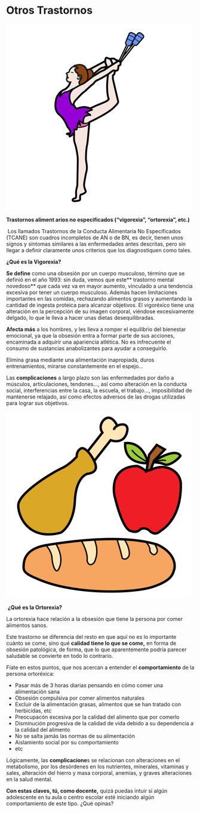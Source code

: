 # Otros Trastornos


![Fig.4.6. Gimnasia. Sergio Palao. ARASAAC. CC BY-NC-SA](img/M4_6.png)




**Trastornos aliment arios no especificados (“vigorexia”, “ortorexia”, etc.)**

 Los llamados Trastornos de la Conducta Alimentaria No Especificados (TCANE) son cuadros incompletos de AN o de BN, es decir, tienen unos signos y síntomas similares a las enfermedades antes descritas, pero sin llegar a definir claramente unos criterios que los diagnostiquen como tales.

**¿Qué es la Vigorexia?**

**Se define** como una obsesión por un cuerpo musculoso, término que se definió en el año 1993: sin duda, vemos que este** trastorno mental novedoso** que cada vez va en mayor aumento, vinculado a una tendencia excesiva por tener un cuerpo musculoso. Además hacen limitaciones importantes en las comidas, rechazando alimentos grasos y aumentando la cantidad de ingesta proteica para alcanzar objetivos. El vigoréxico tiene una alteración en la percepción de su imagen corporal, viéndose excesivamente delgado, lo que le lleva a hacer unas dietas desequilibradas.

**Afecta más** a los hombres, y les lleva a romper el equilibrio del bienestar emocional, ya que la obsesión entra a formar parte de sus acciones, encaminada a adquirir una apariencia atlética. No es infrecuente el consumo de sustancias anabolizantes para ayudar a conseguirlo.

Elimina grasa mediante una alimentación inapropiada, duros entrenamientos, mirarse constantemente en el espejo...

Las **complicaciones** a largo plazo son las enfermedades por daño a músculos, articulaciones, tendones..., así como alteración en la conducta social, interferencias entre la casa, la escuela, el trabajo..., imposibilidad de mantenerse relajado, así como efectos adversos de las drogas utilizadas para lograr sus objetivos.


![Fig.4.7. Comida. Sergio Palao. ARASAAC. CC BY-NC-SA](img/M4_7.png)




 **¿Qué es la Ortorexia?**

La ortorexia hace relación a la obsesión que tiene la persona por comer alimentos sanos.

Este trastorno se diferencia del resto en que aquí no es lo importante cuánto se come, sino qué **calidad tiene lo que se come,** en forma de obsesión patológica, de forma, que lo que aparentemente podría parecer saludable se convierte en todo lo contrario.

Fíate en estos puntos, que nos acercan a entender el **comportamiento** de la persona ortoréxica:

*   Pasar más de 3 horas diarias pensando en cómo comer una alimentación sana
*   Obsesión compulsiva por comer alimentos naturales
*   Excluir de la alimentación grasas, alimentos que se han tratado con herbicidas, etc 
*   Preocupacón excesiva por la calidad del alimento que por comerlo
*   Disminución progresiva de la calidad de vida debido a su dependencia a la calidad del alimento
*   No se salta jamás las normas de su alimentación
*   Aislamiento social por su comportamiento
*   etc

Lógicamente, las **complicacione**s se relacionan con alteraciones en el metabolismo, por los desórdenes en los nutrientes, minerales, vitaminas y sales, alteración del hierro y masa corporal, anemias, y graves alteraciones en la salud mental.

**Con estas claves, tú, como docente,** quizá puedas intuir si algún adolescente en tu aula o centro escolar esté iniciando algún comportamiento de este tipo. ¿Qué opinas?

<!-- ## Pregunta Verdadero-Falso

<quiz name=""><question><p>Respecto a la ortorexia:un docente no se puede dar cuenta de que uno de sus alumnos adolescentes tiene este trastorno mental, ya qu es típico que la mayor parte de nuestros jóvenes hagan una vida sana, con ejercicio y buena comida. Todas las personas que son modelos serían ortoréxicas</p><answer>Verdadero</answer><answer correct>Falso</answer></question></quiz> -->

